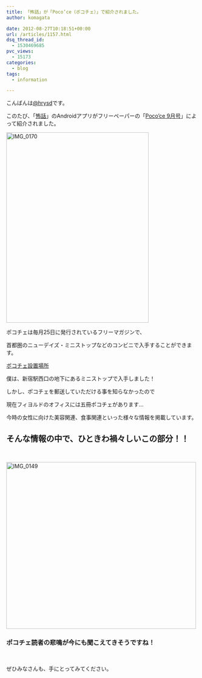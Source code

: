 ```yaml
---
title: 「怖話」が「Poco’ce（ポコチェ）」で紹介されました。
author: komagata

date: 2012-08-27T10:18:51+00:00
url: /articles/1157.html
dsq_thread_id:
  - 1530469685
pvc_views:
  - 15173
categories:
  - blog
tags:
  - information

---
```

こんばんは[@hrysd][1]です。

このたび、「[怖話][2]」のAndroidアプリがフリーペーパーの「[Poco&#8217;ce 9月号][3]」によって紹介されました。

<p class="image">
  <img src="http://farm9.staticflickr.com/8287/7870213014_e871939760.jpg" width="375" height="500" alt="IMG_0170" />


ポコチェは毎月25日に発行されているフリーマガジンで、

首都圏のニューデイズ・ミニストップなどのコンビニで入手することができます。

[ポコチェ設置場所][4]

僕は、新宿駅西口の地下にあるミニストップで入手しました！

しかし、ポコチェを郵送していただける事を知らなかったので

現在フィヨルドのオフィスには五冊ポコチェがあります&#8230;

今時の女性に向けた美容関連、食事関連といった様々な情報を掲載しています。

## そんな情報の中で、ひときわ禍々しいこの部分！！

</br>

<p class="image">
  <img src="http://farm9.staticflickr.com/8429/7870213370_5b62a4d925.jpg" width="500" height="438" alt="IMG_0149" />


### ポコチェ読者の悲鳴が今にも聞こえてきそうですね！

</br>

ぜひみなさんも、手にとってみてください。

 [1]: https://twitter.com/hrysd
 [2]: http://kowabana.jp
 [3]: http://www.pococe.com/
 [4]: http://www.pococe.com/contents/point.php